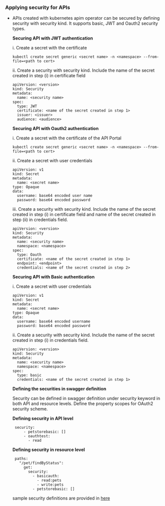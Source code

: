 ### Applying security for APIs 

- APIs created with kubernetes apim operator can be secured by defining security with security kind. It supports basic, JWT and Oauth2 security types.

   **Securing API with JWT authentication**
   
    i. Create a secret with the certificate

   `
   kubectl create secret generic <secret name> -n <namespace> --from-file=<path to cert>
   `
  
   ii. Create a security with security kind. Include the name of the secret created in step (i) in certificate field
   ```
   apiVersion: <version>
   kind: Security
   metadata:
     name: <security name>
   spec:
     type: JWT
     certificate: <name of the secret created in step 1>
     issuer: <issuer>
     audience: <audience>
   ```
   **Securing API with Oauth2 authentication**
   
    i. Create a secret with the certificate of the API Portal
   
   `
   kubectl create secret generic <secret name> -n <namespace> --from-file=<path to cert>
   `
   
    ii. Create a secret with user credentials 
   ```
   apiVersion: v1
   kind: Secret
   metadata:
     name: <secret name>
   type: Opaque
   data:
     username: base64 encoded user name 
     password: base64 encoded password
   ```  
    iii. Create a security with security kind. Include the name of the secret created in step (i) in certificate field and name of the secret created in step (ii) in credentials field.
   ```
   apiVersion: <version>
   kind: Security
   metadata:
     name: <security name>
     namespace: <namespace>
   spec:
     type: Oauth
     certificate: <name of the secret created in step 1>
     endpoint: <endpoint>
     credentials: <name of the secret created in step 2>
   ```
   
   **Securing API with Basic authentication**
   
    i. Create a secret with user credentials 
   ```
   apiVersion: v1
   kind: Secret
   metadata:
     name: <secret name>
   type: Opaque
   data:
     username: base64 encoded username 
     password: base64 encoded password
   ```
    ii. Create a security with security kind. Include the name of the secret created in step (i) in credentials field.
   ```
   apiVersion: <version>
   kind: Security
   metadata:
     name: <security name>
     namespace: <namespace>
   spec:
     type: basic
     credentials: <name of the secret created in step 1>
   ``` 
   **Defining the securities in swagger definition**

    Security can be defined in swagger definition under security keyword in both API and resource levels. Define the property scopes for OAuth2 security scheme. 

   **Defining security in API level**
   
     ```
      security:
          - petstorebasic: []  
          - oauthtest: 
            - read
     ```

   **Defining security in resource level**
   
     ```
      paths:
        "/pet/findByStatus":
          get:
            security:
              - basicauth:
                - read:pets
                - write:pets
              - petstorebasic: []
     ```


   sample security definitions are provided in [here](../../api-operator/deploy/sample-definitions/security_definitions.yaml)